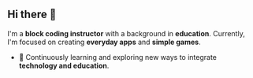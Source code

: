 ## Hi there 👋

<!--
**pinkkhaki/pinkkhaki** is a ✨ _special_ ✨ repository because its `README.md` (this file) appears on your GitHub profile.

Here are some ideas to get you started:

- 🔭 I’m currently working on ...
- 🌱 I’m currently learning ...
- 👯 I’m looking to collaborate on ...
- 🤔 I’m looking for help with ...
- 💬 Ask me about ...
- 📫 How to reach me: ...
- 😄 Pronouns: ...
- ⚡ Fun fact: ...
-->

I'm a **block coding instructor** with a background in **education**. Currently, I'm focused on creating **everyday apps** and **simple games**.

- 🌱 Continuously learning and exploring new ways to integrate **technology and education**.


